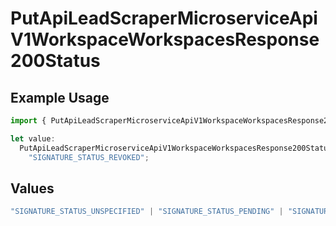 # PutApiLeadScraperMicroserviceApiV1WorkspaceWorkspacesResponse200Status

## Example Usage

```typescript
import { PutApiLeadScraperMicroserviceApiV1WorkspaceWorkspacesResponse200Status } from "oppulence-backend-sdk/models/operations";

let value:
  PutApiLeadScraperMicroserviceApiV1WorkspaceWorkspacesResponse200Status =
    "SIGNATURE_STATUS_REVOKED";
```

## Values

```typescript
"SIGNATURE_STATUS_UNSPECIFIED" | "SIGNATURE_STATUS_PENDING" | "SIGNATURE_STATUS_SIGNED" | "SIGNATURE_STATUS_REJECTED" | "SIGNATURE_STATUS_EXPIRED" | "SIGNATURE_STATUS_REVOKED"
```